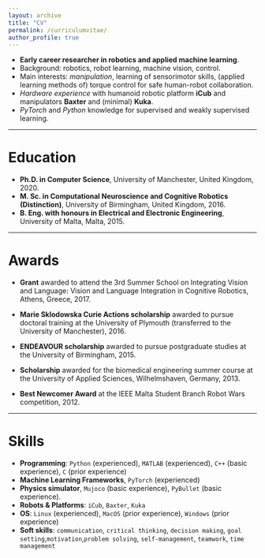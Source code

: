 ```yaml
---
layout: archive
title: "CV"
permalink: /curriculumvitae/
author_profile: true
---
```



- **Early career researcher in robotics and applied machine learning**.
- Background: robotics, robot learning, machine vision, control.
- Main interests: _manipulation_, learning of sensorimotor skills, (applied learning methods of) torque control for safe human-robot collaboration.
- _Hardware experience_ with humanoid robotic platform **iCub** and manipulators **Baxter** and (minimal) **Kuka**.
- _PyTorch_ and _Python_ knowledge for supervised and weakly supervised learning.

---

# Education

- **Ph.D. in Computer Science**, University of Manchester, United Kingdom, 2020.
- **M. Sc. in Computational Neuroscience and Cognitive Robotics (Distinction)**, University of Birmingham, United Kingdom, 2016.
- **B. Eng. with honours in Electrical and Electronic Engineering**, University of Malta, Malta, 2015.

---

# Awards

- **Grant** awarded to attend the 3rd Summer School on Integrating Vision and Language: Vision and Language Integration in Cognitive Robotics, Athens, Greece, 2017.

- **Marie Sklodowska Curie Actions scholarship** awarded to pursue doctoral training at the University of Plymouth (transferred to the University of Manchester), 2016.

- **ENDEAVOUR scholarship** awarded to pursue postgraduate studies at the University of Birmingham, 2015.

- **Scholarship** awarded for the biomedical engineering summer course at the University of Applied Sciences, Wilhelmshaven, Germany, 2013.

- **Best Newcomer Award** at the IEEE Malta Student Branch Robot Wars competition, 2012.

---

# Skills

- **Programming**: `Python` (experienced), `MATLAB` (experienced), `C++` (basic experience), `C` (prior experience)
- **Machine Learning Frameworks**, `PyTorch` (experienced)
- **Physics simulator**, `Mujoco` (basic experience), `PyBullet` (basic experience).
- **Robots & Platforms**: `iCub`, `Baxter`, `Kuka`
- **OS**: `Linux` (experienced), `MacOS` (prior experience), `Windows` (prior experience)
- **Soft skills**:  `communication`, `critical thinking`, `decision making`, `goal setting`,`motivation`,`problem solving`, `self-management`, `teamwork`, `time management` 





